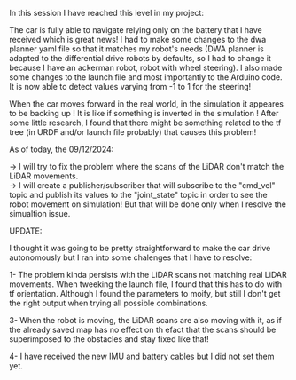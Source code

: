 In this session I have reached this level in my project:

The car is fully able to navigate relying only on the battery that I have received which is great news!
I had to make some changes to the dwa planner yaml file so that it matches my robot's needs (DWA planner is adapted to the differential drive robots by defaults, so I had to change it because I have an ackerman robot, robot with wheel steering). I also made some changes to the launch file and most importantly to the Arduino code. It is now able to detect values varying from -1 to 1 for the steering!<br>

When the car moves forward in the real world, in the simulation it appeares to be backing up ! It is like if something is inverted in the simulation ! After some little research, I found that there might be something related to the tf tree (in URDF and/or launch file probably) that causes this problem!

As of today, the 09/12/2024:

-> I will try to fix the problem where the scans of the LiDAR don't match the LiDAR movements. <br>
-> I will create a publisher/subscriber that will subscribe to the "cmd_vel" topic and publish its values to the "joint_state" topic in order to see the robot movement on simulation! But that will be done only when I resolve the simualtion issue.

UPDATE:

I thought it was going to be pretty straightforward to make the car drive autonomously but I ran into some chalenges that I have to resolve:

1- The problem kinda persists with the LiDAR scans not matching real LiDAR movements. When tweeking the launch file, I found that this has to do with tf orientation. Although I found the parameters to moify, but still I don't get the right output when trying all possible combinations.

3- When the robot is moving, the LiDAR scans are also moving with it, as if the already saved map has no effect on th efact that the scans should be superimposed to the obstacles and stay fixed like that!

4- I have received the new IMU and battery cables but I did not set them yet.
